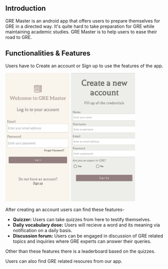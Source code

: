 Introduction
------------
GRE  Master is an android app that offers users to prepare themselves for GRE in a directed way.
It's quite hard to take preparation for GRE while maintaining academic studies.
GRE Master is to help users to ease their road to GRE.

Functionalities & Features
--------------------------
Users have to Create an account or Sign up to use the features of the app. 

<img src="Login.jpg" width="200" height="400"> <img src="SignUp.jpg" width="200" height="400">

After creating an account users can find these features-
* **Quizzer:** Users can take quizzes from here to testify themselves.
* **Daily vocabulary dose:** Users will recieve a word and its meaning via notification on a daily basis.
* **Discussion forum:** Users can be engaged in discussion of GRE related topics and inquiries where GRE experts can answer their queries.

Other than these features there is a leaderboard based on the quizzes.

Users can also find GRE related resoures from our app.
